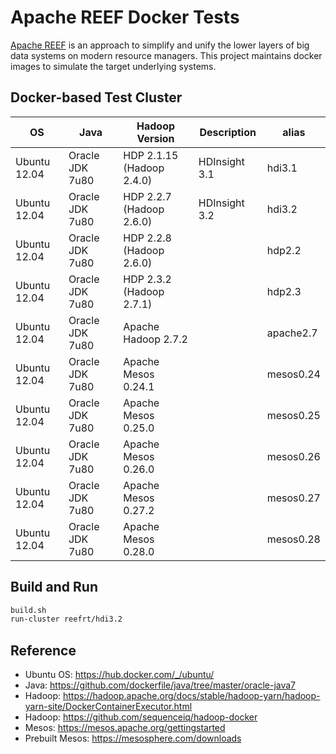 Apache REEF Docker Tests
====================================

[Apache REEF](http://reef.apache.org/) is an approach
to simplify and unify the lower layers of big data systems on modern resource managers.
This project maintains docker images to simulate the target underlying systems.

Docker-based Test Cluster
-------------------------

| OS           | Java            | Hadoop Version            | Description   | alias     |
|--------------|-----------------|---------------------------|---------------|-----------|
| Ubuntu 12.04 | Oracle JDK 7u80 | HDP 2.1.15 (Hadoop 2.4.0) | HDInsight 3.1 | hdi3.1    |
| Ubuntu 12.04 | Oracle JDK 7u80 | HDP 2.2.7  (Hadoop 2.6.0) | HDInsight 3.2 | hdi3.2    |
| Ubuntu 12.04 | Oracle JDK 7u80 | HDP 2.2.8  (Hadoop 2.6.0) |               | hdp2.2    |
| Ubuntu 12.04 | Oracle JDK 7u80 | HDP 2.3.2  (Hadoop 2.7.1) |               | hdp2.3    |
| Ubuntu 12.04 | Oracle JDK 7u80 | Apache Hadoop 2.7.2       |               | apache2.7 |
| Ubuntu 12.04 | Oracle JDK 7u80 | Apache Mesos 0.24.1       |               | mesos0.24 |
| Ubuntu 12.04 | Oracle JDK 7u80 | Apache Mesos 0.25.0       |               | mesos0.25 |
| Ubuntu 12.04 | Oracle JDK 7u80 | Apache Mesos 0.26.0       |               | mesos0.26 |
| Ubuntu 12.04 | Oracle JDK 7u80 | Apache Mesos 0.27.2       |               | mesos0.27 |
| Ubuntu 12.04 | Oracle JDK 7u80 | Apache Mesos 0.28.0       |               | mesos0.28 |

Build and Run
-------------

```sh
build.sh
run-cluster reefrt/hdi3.2
```

Reference
---------
* Ubuntu OS: https://hub.docker.com/_/ubuntu/
* Java: https://github.com/dockerfile/java/tree/master/oracle-java7
* Hadoop: https://hadoop.apache.org/docs/stable/hadoop-yarn/hadoop-yarn-site/DockerContainerExecutor.html
* Hadoop: https://github.com/sequenceiq/hadoop-docker
* Mesos: https://mesos.apache.org/gettingstarted
* Prebuilt Mesos: https://mesosphere.com/downloads
